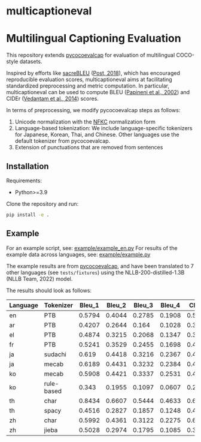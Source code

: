 # multicaptioneval

# Multilingual Captioning Evaluation

This repository extends [pycocoevalcap](https://github.com/salaniz/pycocoevalcap/tree/master) for evaluation of
multilingual COCO-style datasets.

Inspired by efforts like [sacreBLEU](https://github.com/mjpost/sacrebleu) ([Post, 2018](https://arxiv.org/abs/1804.08771)), which has encouraged reproducible evaluation scores, multicaptioneval aims at facilitating standardized preprocessing and metric computation.
In particular, multicaptioneval can be used to compute BLEU ([Papineni et al., 2002](https://aclanthology.org/P02-1040.pdf)) and CIDEr ([Vedantam et al., 2014](https://arxiv.org/abs/1411.5726)) scores.

In terms of preprocessing, we modify pycocoevalcap steps as follows:
1. Unicode normalization with the [NFKC](https://unicode.org/reports/tr15/#Norm_Forms) normalization form
2. Language-based tokenization: We include language-specific tokenizers for Japanese, Korean, Thai, and Chinese. Other languages use the default tokenizer from pycocoevalcap.
3. Extension of punctuations that are removed from sentences


## Installation

Requirements:
- Python>=3.9

Clone the repository and run:
```bash
pip install -e .
```

## Example
For an example script, see: [example/example_en.py](example/example_en.py)
For results of the example data across languages, see: [example/example.py](example/example.py)

The example results are from [pycocoevalcap](https://github.com/salaniz/pycocoevalcap/tree/master), and have been translated
to 7 other languages (see `tests/fixtures`) using the NLLB-200-distilled-1.3B (NLLB Team, 2022) model. 

The results should look as follows:

| Language   | Tokenizer   |   Bleu_1 |   Bleu_2 |   Bleu_3 |   Bleu_4 |   CIDEr |
|------------|-------------|----------|----------|----------|----------|---------|
| en         | PTB         |   0.5794 |   0.4044 |   0.2785 |   0.1908 |  0.5998 |
| ar         | PTB         |   0.4207 |   0.2644 |   0.164  |   0.1028 |  0.3716 |
| el         | PTB         |   0.4874 |   0.3215 |   0.2068 |   0.1347 |  0.3896 |
| fr         | PTB         |   0.5241 |   0.3529 |   0.2455 |   0.1698 |  0.491  |
| ja         | sudachi     |   0.619  |   0.4418 |   0.3216 |   0.2367 |  0.4801 |
| ja         | mecab       |   0.6189 |   0.4431 |   0.3232 |   0.2384 |  0.4863 |
| ko         | mecab       |   0.5908 |   0.4421 |   0.3337 |   0.2531 |  0.4823 |
| ko         | rule-based  |   0.343  |   0.1955 |   0.1097 |   0.0607 |  0.2261 |
| th         | char        |   0.8434 |   0.6607 |   0.5444 |   0.4633 |  0.6567 |
| th         | spacy       |   0.4516 |   0.2827 |   0.1857 |   0.1248 |  0.4437 |
| zh         | char        |   0.5992 |   0.4361 |   0.3122 |   0.2275 |  0.6524 |
| zh         | jieba       |   0.5028 |   0.2974 |   0.1795 |   0.1085 |  0.3837 |
